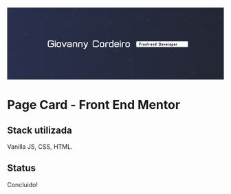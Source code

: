 ![banner](/src/images/myBanner.png)
# Page Card - Front End Mentor

## Stack utilizada
Vanilla JS, CSS, HTML.

## Status
Concluido!